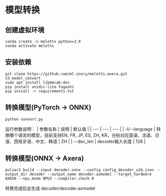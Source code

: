 # 模型转换

## 创建虚拟环境

```
conda create -n melotts python=3.9  
conda activate melotts
```

## 安装依赖

```
git clone https://github.com/ml-inory/melotts.axera.git
cd model_convert 
sudo apt install libmecab-dev
pip install unidic-lite fugashi
pip install -r requirements.txt
```  

## 转换模型(PyTorch -> ONNX)

```
python convert.py
```  
运行参数说明：
| 参数名称 | 说明 | 默认值 |
| --- | --- | --- |
| -l/--language | 转换哪个语言的模型，目前支持EN, FR, JP, ES, ZH, KR，分别对应英语、法语、日语、西班牙语、中文、韩语 | ZH |
| --dec_len | decoder输入长度 | 128 |


## 转换模型(ONNX -> Axera)

```
pulsar2 build --input decoder.onnx --config config_decoder_u16.json --output_dir decoder --output_name decoder.axmodel --target_hardware AX650 --npu_mode NPU3 --compiler.check 0
```  

转换完成后会生成 decoder/decoder.axmodel
